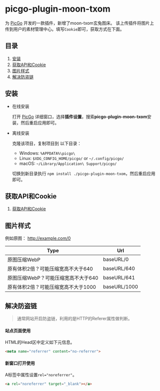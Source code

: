 # picgo-plugin-moon-txom

为 [PicGo](https://github.com/Molunerfinn/PicGo) 开发的一款插件，新增了moon-txom玄兔图床。
该上传插件将图片上传到用户的素材管理中心。填写`Cookie`即可，获取方式在下面。

## 目录
1. [安装](#安装)
2. [获取API和Cookie](#获取API和Cookie)
3. [图片样式](#图片样式)
4. [解决防盗链](#解决防盗链)

## 安装

- 在线安装

  打开 [PicGo](https://github.com/Molunerfinn/PicGo) 详细窗口，选择**插件设置**，搜索**picgo-plugin-moon-txom**安装，然后重启应用即可。

- 离线安装

  克隆该项目，复制项目到 以下目录：
    - Windows: `%APPDATA%\picgo\`
    - Linux: `$XDG_CONFIG_HOME/picgo/` or `~/.config/picgo/`
    - macOS: `~/Library/Application\ Support/picgo/`

  切换到新目录执行 `npm install ./picgo-plugin-moon-txom`，然后重启应用即可。


## 获取API和Cookie

1. [获取API和Cookie](https://zhuanlan.zhihu.com/p/597017126)

## 图片样式

例如原图： <a href="http://example.com/0" rel="noreferrer" target=”_blank“>http://example.com/0</a>

| Type  | Url     | 
| ------| --------|
| 原图压缩WebP  | baseURL/0  |
| 原有体积2倍？可能压缩宽高不大于640  | baseURL/640  |
| 原图压缩WebP？可能压缩宽高不大于640  | baseURL/641  |
| 原有体积2倍？可能压缩宽高不大于1000  | baseURL/1000  |


## 解决防盗链

>通常网站开启防盗链，利用的是HTTP的Referer属性做判断。

#### 站点页面使用

HTML的Head区中定义如下元信息。

```html
<meta name="referrer" content="no-referrer">
```

#### 新窗口打开使用

A标签中属性设置`rel="noreferrer"`。

```html
<a rel="noreferrer" target="_blank"></a> 
```


